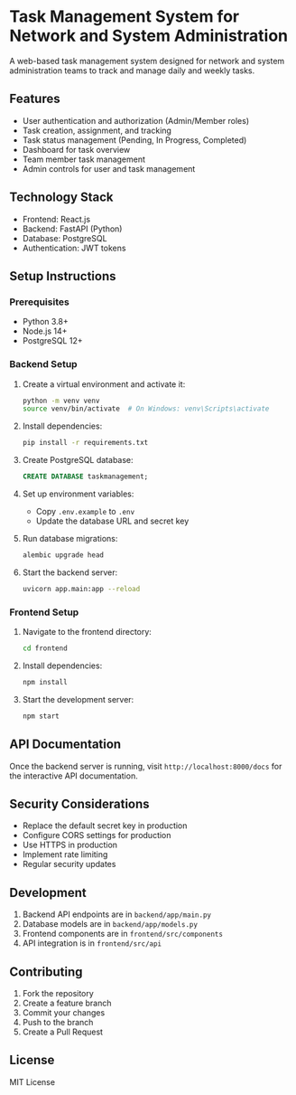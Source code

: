 # Task Management System for Network and System Administration

A web-based task management system designed for network and system administration teams to track and manage daily and weekly tasks.

## Features

- User authentication and authorization (Admin/Member roles)
- Task creation, assignment, and tracking
- Task status management (Pending, In Progress, Completed)
- Dashboard for task overview
- Team member task management
- Admin controls for user and task management

## Technology Stack

- Frontend: React.js
- Backend: FastAPI (Python)
- Database: PostgreSQL
- Authentication: JWT tokens

## Setup Instructions

### Prerequisites

- Python 3.8+
- Node.js 14+
- PostgreSQL 12+

### Backend Setup

1. Create a virtual environment and activate it:
   ```bash
   python -m venv venv
   source venv/bin/activate  # On Windows: venv\Scripts\activate
   ```

2. Install dependencies:
   ```bash
   pip install -r requirements.txt
   ```

3. Create PostgreSQL database:
   ```sql
   CREATE DATABASE taskmanagement;
   ```

4. Set up environment variables:
   - Copy `.env.example` to `.env`
   - Update the database URL and secret key

5. Run database migrations:
   ```bash
   alembic upgrade head
   ```

6. Start the backend server:
   ```bash
   uvicorn app.main:app --reload
   ```

### Frontend Setup

1. Navigate to the frontend directory:
   ```bash
   cd frontend
   ```

2. Install dependencies:
   ```bash
   npm install
   ```

3. Start the development server:
   ```bash
   npm start
   ```

## API Documentation

Once the backend server is running, visit `http://localhost:8000/docs` for the interactive API documentation.

## Security Considerations

- Replace the default secret key in production
- Configure CORS settings for production
- Use HTTPS in production
- Implement rate limiting
- Regular security updates

## Development

1. Backend API endpoints are in `backend/app/main.py`
2. Database models are in `backend/app/models.py`
3. Frontend components are in `frontend/src/components`
4. API integration is in `frontend/src/api`

## Contributing

1. Fork the repository
2. Create a feature branch
3. Commit your changes
4. Push to the branch
5. Create a Pull Request

## License

MIT License 